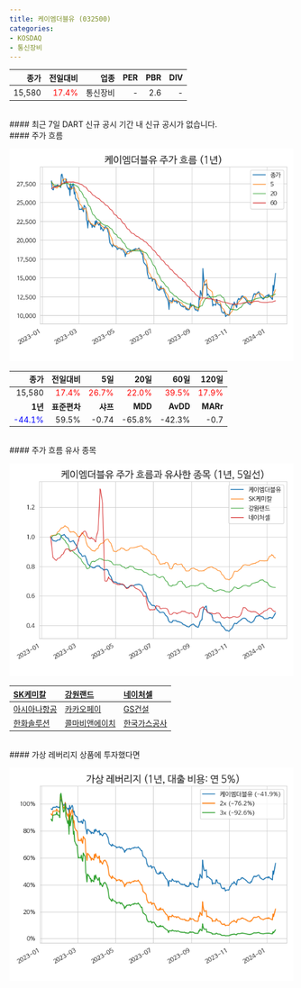 ```yaml
---
title: 케이엠더블유 (032500)
categories:
- KOSDAQ
- 통신장비
---
```


|**종가**|**전일대비**|**업종**|**PER**|**PBR**|**DIV**|
|-------:|-----------:|-------:|------:|------:|------:|
|15,580|<span style="color: red">17.4%</span>|통신장비|-|2.6|-|

<!-- more -->

<br>
#### 최근 7일 DART 신규 공시<a id="dart"></a>
기간 내 신규 공시가 없습니다.

<br>
#### 주가 흐름<a id="price"></a>

![032500](/assets/images/stock/032500.png)

|**종가**|**전일대비**|**5일**|**20일**|**60일**|**120일**|
|-------:|-----------:|------:|-------:|-------:|--------:|
| 15,580 | <span style="color: red">17.4%</span> | <span style="color: red">26.7%</span> | <span style="color: red">22.0%</span> | <span style="color: red">39.5%</span> | <span style="color: red">17.9%</span> |
|**1년**|**표준편차**|**샤프**|**MDD**|**AvDD**|**MARr**|
| <span style="color: blue">-44.1%</span> | 59.5% | -0.74 | -65.8% | -42.3% | -0.7 |

<br>
#### 주가 흐름 유사 종목<a id="corr"></a>

![032500](/assets/images/stock/032500_corr.png)

| [SK케미칼](/285130/) | [강원랜드](/035250/) | [네이처셀](/007390/) |
|:---------------------------------------|:---------------------------------------|:---------------------------------------|
| [아시아나항공](/020560/) | [카카오페이](/377300/) | [GS건설](/006360/) |
| [한화솔루션](/009830/) | [콜마비앤에이치](/200130/) | [한국가스공사](/036460/) |

<br>
#### 가상 레버리지 상품에 투자했다면<a id="2x"></a>

![032500](/assets/images/stock/032500_2x.png)

[^corr]: 상관계수를 이용하여 분석하였습니다.